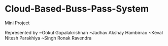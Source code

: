 # Cloud-Based-Buss-Pass-System
Mini Project

Represented by 
~Gokul Gopalakrishnan
~Jadhav Akshay Hambirrao
~Keval Nitesh Parakhiya
~Singh Ronak Ravendra
